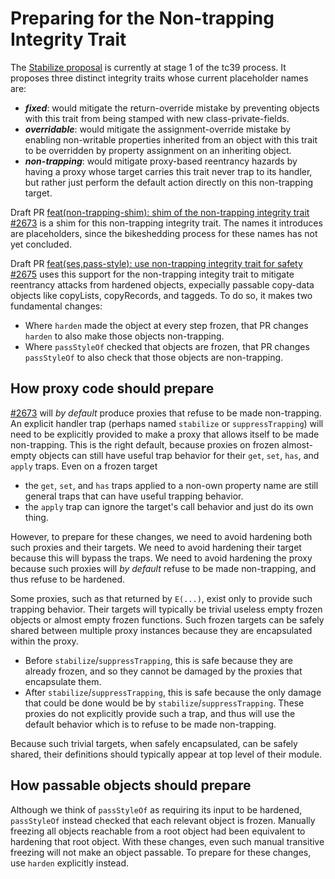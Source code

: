 # Preparing for the Non-trapping Integrity Trait

The [Stabilize proposal](https://github.com/tc39/proposal-stabilize) is currently at stage 1 of the tc39 process. It proposes three distinct integrity traits whose current placeholder names are:
- ***fixed***: would mitigate the return-override mistake by preventing objects with this trait from being stamped with new class-private-fields.
- ***overridable***: would mitigate the assignment-override mistake by enabling non-writable properties inherited from an object with this trait to be overridden by property assignment on an inheriting object.
- ***non-trapping***: would mitigate proxy-based reentrancy hazards by having a proxy whose target carries this trait never trap to its handler, but rather just perform the default action directly on this non-trapping target.

Draft PR [feat(non-trapping-shim): shim of the non-trapping integrity trait #2673](https://github.com/endojs/endo/pull/2673) is a shim for this non-trapping integrity trait. The names it introduces are placeholders, since the bikeshedding process for these names has not yet concluded.

Draft PR [feat(ses,pass-style): use non-trapping integrity trait for safety #2675](https://github.com/endojs/endo/pull/2675) uses this support for the non-trapping integity trait to mitigate reentrancy attacks from hardened objects, expecially passable copy-data objects like copyLists, copyRecords, and taggeds. To do so, it makes two fundamental changes:
- Where `harden` made the object at every step frozen, that PR changes `harden` to also make those objects non-trapping.
- Where `passStyleOf` checked that objects are frozen, that PR changes `passStyleOf` to also check that those objects are non-trapping.

## How proxy code should prepare

[#2673](https://github.com/endojs/endo/pull/2673) will *by default* produce proxies that refuse to be made non-trapping. An explicit handler trap (perhaps named `stabilize` or `suppressTrapping`) will need to be explicitly provided to make a proxy that allows itself to be made non-trapping. This is the right default, because proxies on frozen almost-empty objects can still have useful trap behavior for their `get`, `set`, `has`, and `apply` traps. Even on a frozen target
- the `get`, `set`, and `has` traps applied to a non-own property name are still general traps that can have useful trapping behavior.
- the `apply` trap can ignore the target's call behavior and just do its own thing.

However, to prepare for these changes, we need to avoid hardening both such proxies and their targets. We need to avoid hardening their target because this will bypass the traps. We need to avoid hardening the proxy because such proxies will *by default* refuse to be made non-trapping, and thus refuse to be hardened.

Some proxies, such as that returned by `E(...)`, exist only to provide such trapping behavior. Their targets will typically be trivial useless empty frozen objects or almost empty frozen functions. Such frozen targets can be safely shared between multiple proxy instances because they are encapsulated within the proxy.
- Before `stabilize`/`suppressTrapping`, this is safe because they are already frozen, and so they cannot be damaged by the proxies that encapsulate them.
- After `stabilize`/`suppressTrapping`, this is safe because the only damage that could be done would be by `stabilize`/`suppressTrapping`. These proxies do not explicitly provide such a trap, and thus will use the default behavior which is to refuse to be made non-trapping.

Because such trivial targets, when safely encapsulated, can be safely shared, their definitions should typically appear at top level of their module.

## How passable objects should prepare

Although we think of `passStyleOf` as requiring its input to be hardened, `passStyleOf` instead checked that each relevant object is frozen. Manually freezing all objects reachable from a root object had been equivalent to hardening that root object. With these changes, even such manual transitive freezing will not make an object passable. To prepare for these changes, use `harden` explicitly instead.
